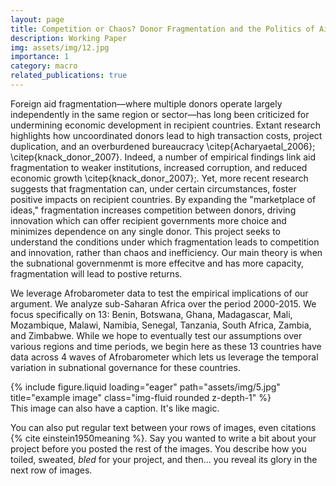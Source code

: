 ```yaml
---
layout: page
title: Competition or Chaos? Donor Fragmentation and the Politics of Aid Effectiveness
description: Working Paper
img: assets/img/12.jpg
importance: 1
category: macro
related_publications: true
---
```


Foreign aid fragmentation—where multiple donors operate largely independently in the same region or sector—has long been criticized for undermining economic development in recipient countries. Extant research highlights how uncoordinated donors lead to high transaction costs, project duplication, and an overburdened bureaucracy \citep{Acharyaetal_2006}; \citep{knack_donor_2007}. Indeed, a number of empirical findings link aid fragmentation to weaker institutions, increased corruption, and reduced economic growth \citep{knack_donor_2007};. Yet, more recent research suggests that fragmentation can, under certain circumstances, foster positive impacts on recipient countries. By expanding the "marketplace of ideas," fragmentation increases competition between donors, driving innovation which can offer recipient governments more choice and minimizes dependence on any single donor. This project seeks to understand the conditions under which fragmentation leads to competition and innovation, rather than chaos and inefficiency. Our main theory is when the subnational governmenmt is more effecitve and has more capacity, fragmentation will lead to postive returns.

We leverage Afrobarometer data to test the empirical implications of our argument. We analyze sub-Saharan Africa over the period 2000-2015. We focus specifically on 13: Benin, Botswana, Ghana, Madagascar, Mali, Mozambique, Malawi, Namibia, Senegal, Tanzania, South Africa, Zambia, and Zimbabwe. While we hope to eventually test our assumptions over various regions and time periods, we begin here as these 13 countries have data across 4 waves of Afrobarometer which lets us leverage the temporal variation in subnational governance for these countries.

<div class="row">
    <div class="col-sm mt-3 mt-md-0">
        {% include figure.liquid loading="eager" path="assets/img/5.jpg" title="example image" class="img-fluid rounded z-depth-1" %}
    </div>
</div>
<div class="caption">
    This image can also have a caption. It's like magic.
</div>

You can also put regular text between your rows of images, even citations {% cite einstein1950meaning %}.
Say you wanted to write a bit about your project before you posted the rest of the images.
You describe how you toiled, sweated, _bled_ for your project, and then... you reveal its glory in the next row of images.
